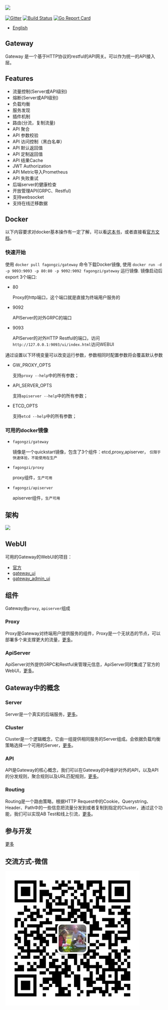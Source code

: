 <img src="./images/logo.png" height=80></img>

[![Gitter](https://badges.gitter.im/fagongzi/gateway.svg)](https://gitter.im/fagongzi/gateway?utm_source=badge&utm_medium=badge&utm_campaign=pr-badge)
[![Build Status](https://api.travis-ci.org/fagongzi/gateway.svg)](https://travis-ci.org/fagongzi/gateway)
[![Go Report Card](https://goreportcard.com/badge/github.com/fagongzi/gateway)](https://goreportcard.com/report/github.com/fagongzi/gateway)

* [English](./README-en.md)

Gateway
-------
Gateway 是一个基于HTTP协议的restful的API网关。可以作为统一的API接入层。

## Features
* 流量控制(Server或API级别)
* 熔断(Server或API级别)
* 负载均衡
* 服务发现
* 插件机制
* 路由(分流，复制流量)
* API 聚合
* API 参数校验
* API 访问控制（黑白名单）
* API 默认返回值
* API 定制返回值
* API 结果Cache
* JWT Authorization
* API Metric导入Prometheus
* API 失败重试
* 后端server的健康检查
* 开放管理API(GRPC、Restful)
* 支持websocket
* 支持在线迁移数据

## Docker

以下内容要求对docker基本操作有一定了解，可以看[这本书][2]，或者直接看[官方文档][1]。

### 快速开始
使用 `docker pull fagongzi/gateway` 命令下载Docker镜像, 使用 `docker run -d -p 9093:9093 -p 80:80 -p 9092:9092 fagongzi/gateway` 运行镜像. 镜像启动后export 3个端口:

* 80

  Proxy的http端口，这个端口就是直接为终端用户服务的

* 9092

  APIServer的对外GRPC的端口

* 9093

  APIServer的对外HTTP Restful的端口，访问 `http://127.0.0.1:9093/ui/index.html`访问WEBUI

通过设置以下环境变量可以改变运行参数，参数相同时配置参数将会覆盖默认参数

- GW_PROXY_OPTS

   支持`proxy --help`中的所有参数；

- API_SERVER_OPTS

   支持`apiserver --help`中的所有参数；

- ETCD_OPTS

   支持`etcd --help`中的所有参数；

### 可用的docker镜像

* `fagongzi/gateway`

   镜像是一个quickstart镜像，包含了3个组件：etcd,proxy,apiserver， `仅限于快速体验，不能使用在生产`

* `fagongzi/proxy`

   proxy组件，`生产可用`

* `fagongzi/apiserver`

   apiserver组件，`生产可用`

## 架构
![](./images/arch.png)

## WebUI
可用的Gateway的WebUI的项目：
* [官方](https://github.com/fagongzi/gateway-ui-vue)
* [gateway_ui](https://github.com/archfish/gateway_ui)
* [gateway_admin_ui](https://github.com/wilehos/gateway_admin_ui)

## 组件
Gateway由`proxy`, `apiserver`组成

### Proxy
Proxy是Gateway对终端用户提供服务的组件，Proxy是一个无状态的节点，可以部署多个来支撑更大的流量，[更多](./docs/proxy.md)。

### ApiServer
ApiServer对外提供GRPC和Restful来管理元信息，ApiServer同时集成了官方的WebUI，[更多](./docs/apiserver.md)。

## Gateway中的概念
### Server
Server是一个真实的后端服务，[更多](./docs/server.md)。

### Cluster
Cluster是一个逻辑概念，它由一组提供相同服务的Server组成。会依据负载均衡策略选择一个可用的Server，[更多](./docs/cluster.md)。

### API
API是Gateway的核心概念，我们可以在Gateway的中维护对外的API，以及API的分发规则，聚合规则以及URL匹配规则，[更多](./docs/api.md)。

### Routing
Routing是一个路由策略，根据HTTP Request中的Cookie，Querystring、Header、Path中的一些信息把流量分发到或者复制到指定的Cluster，通过这个功能，我们可以实现AB Test和线上引流，[更多](./docs/routing.md)。

## 参与开发
[更多](./docs/build.md)

## 交流方式-微信
![](./images/qr.jpg)

[1]: https://docs.docker.com/ "Docker Documentation"
[2]: https://github.com/yeasy/docker_practice "docker_practice"
